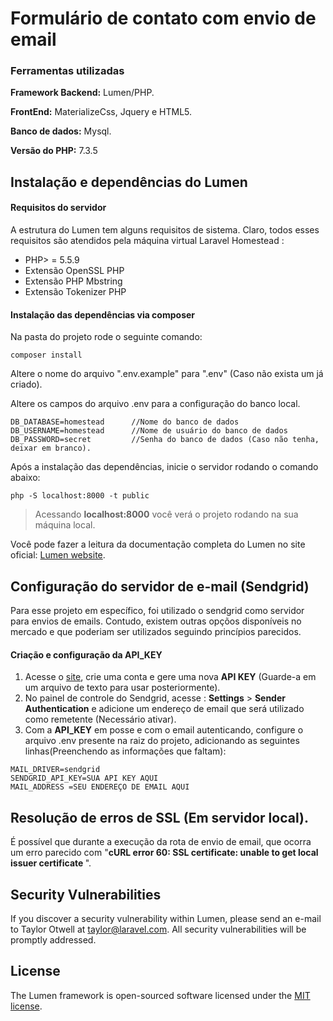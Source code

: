 # Formulário de contato com envio de email

### Ferramentas utilizadas
<p><b>Framework Backend:</b> Lumen/PHP. </p>
<p><b>FrontEnd:</b> MaterializeCss, Jquery e HTML5.</p>
<p><b>Banco de dados:</b> Mysql.</p>
<p><b>Versão do PHP:</b> 7.3.5</p>


## Instalação e dependências do Lumen

#### Requisitos do servidor
A estrutura do Lumen tem alguns requisitos de sistema. Claro, todos esses requisitos são atendidos pela máquina virtual Laravel Homestead :

- PHP> = 5.5.9
- Extensão OpenSSL PHP
- Extensão PHP Mbstring
- Extensão Tokenizer PHP

#### Instalação das dependências via composer

Na pasta do projeto rode o seguinte comando:
```
composer install
```

Altere o nome do arquivo ".env.example" para ".env" (Caso não exista um já criado). 

Altere os campos do arquivo .env para a configuração do banco local.

```
DB_DATABASE=homestead      //Nome do banco de dados
DB_USERNAME=homestead      //Nome de usuário do banco de dados
DB_PASSWORD=secret         //Senha do banco de dados (Caso não tenha, deixar em branco).

```

Após a instalação das dependências, inicie o servidor rodando o comando abaixo:
```
php -S localhost:8000 -t public
```

> Acessando <b>localhost:8000</b> você verá o projeto rodando na sua máquina local.

Você pode fazer a leitura da documentação completa do Lumen no site oficial: [Lumen website](https://lumen.laravel.com/docs).

## Configuração do servidor de e-mail (Sendgrid)
Para esse projeto em específico, foi utilizado o sendgrid como servidor para envios de emails. Contudo, existem outras opçõos disponíveis no mercado e que poderiam ser utilizados seguindo princípios parecidos.

#### Criação e configuração da API_KEY

1. Acesse o [site](app.sendgrid.com), crie uma conta e gere uma nova <b>API KEY</b> (Guarde-a em um arquivo de texto para usar posteriormente).
2. No painel de controle do Sendgrid, acesse : <b>Settings</b> > <b>Sender Authentication</b> e adicione um endereço de email que será utilizado como remetente (Necessário ativar).
3. Com a <b>API_KEY</b> em posse e com o email autenticando, configure o arquivo .env presente na raiz do projeto, adicionando as seguintes linhas(Preenchendo as informações que faltam): 
```
MAIL_DRIVER=sendgrid
SENDGRID_API_KEY=SUA API KEY AQUI
MAIL_ADDRESS =SEU ENDEREÇO DE EMAIL AQUI
```



## Resolução de erros de SSL (Em servidor local). 

É possível que durante a execução da rota de envio de email, que ocorra um erro parecido com "<b>cURL error 60: SSL certificate: unable to get local issuer certificate
</b>". 

## Security Vulnerabilities

If you discover a security vulnerability within Lumen, please send an e-mail to Taylor Otwell at taylor@laravel.com. All security vulnerabilities will be promptly addressed.

## License

The Lumen framework is open-sourced software licensed under the [MIT license](https://opensource.org/licenses/MIT).
